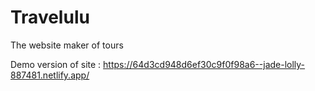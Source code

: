 # Travelulu
The website maker of tours

Demo version of site : https://64d3cd948d6ef30c9f0f98a6--jade-lolly-887481.netlify.app/
